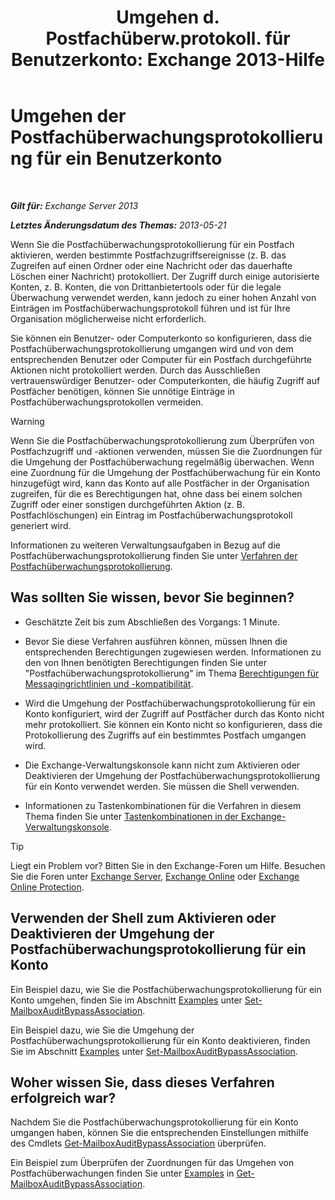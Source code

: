 ﻿---
title: 'Umgehen d. Postfachüberw.protokoll. für Benutzerkonto: Exchange 2013-Hilfe'
TOCTitle: Umgehen der Postfachüberwachungsprotokollierung für ein Benutzerkonto
ms:assetid: 98a87071-fe31-4b67-beb8-a73799e54df2
ms:mtpsurl: https://technet.microsoft.com/de-de/library/Ff461934(v=EXCHG.150)
ms:contentKeyID: 50476293
ms.date: 04/24/2018
mtps_version: v=EXCHG.150
ms.translationtype: HT
---

# Umgehen der Postfachüberwachungsprotokollierung für ein Benutzerkonto

 

_**Gilt für:** Exchange Server 2013_

_**Letztes Änderungsdatum des Themas:** 2013-05-21_

Wenn Sie die Postfachüberwachungsprotokollierung für ein Postfach aktivieren, werden bestimmte Postfachzugriffsereignisse (z. B. das Zugreifen auf einen Ordner oder eine Nachricht oder das dauerhafte Löschen einer Nachricht) protokolliert. Der Zugriff durch einige autorisierte Konten, z. B. Konten, die von Drittanbietertools oder für die legale Überwachung verwendet werden, kann jedoch zu einer hohen Anzahl von Einträgen im Postfachüberwachungsprotokoll führen und ist für Ihre Organisation möglicherweise nicht erforderlich.

Sie können ein Benutzer- oder Computerkonto so konfigurieren, dass die Postfachüberwachungsprotokollierung umgangen wird und von dem entsprechenden Benutzer oder Computer für ein Postfach durchgeführte Aktionen nicht protokolliert werden. Durch das Ausschließen vertrauenswürdiger Benutzer- oder Computerkonten, die häufig Zugriff auf Postfächer benötigen, können Sie unnötige Einträge in Postfachüberwachungsprotokollen vermeiden.


> [!WARNING]
> Wenn Sie die Postfachüberwachungsprotokollierung zum Überprüfen von Postfachzugriff und -aktionen verwenden, müssen Sie die Zuordnungen für die Umgehung der Postfachüberwachung regelmäßig überwachen. Wenn eine Zuordnung für die Umgehung der Postfachüberwachung für ein Konto hinzugefügt wird, kann das Konto auf alle Postfächer in der Organisation zugreifen, für die es Berechtigungen hat, ohne dass bei einem solchen Zugriff oder einer sonstigen durchgeführten Aktion (z.&nbsp;B. Postfachlöschungen) ein Eintrag im Postfachüberwachungsprotokoll generiert wird.



Informationen zu weiteren Verwaltungsaufgaben in Bezug auf die Postfachüberwachungsprotokollierung finden Sie unter [Verfahren der Postfachüberwachungsprotokollierung](mailbox-audit-logging-procedures-exchange-2013-help.md).

## Was sollten Sie wissen, bevor Sie beginnen?

  - Geschätzte Zeit bis zum Abschließen des Vorgangs: 1 Minute.

  - Bevor Sie diese Verfahren ausführen können, müssen Ihnen die entsprechenden Berechtigungen zugewiesen werden. Informationen zu den von Ihnen benötigten Berechtigungen finden Sie unter "Postfachüberwachungsprotokollierung" im Thema [Berechtigungen für Messagingrichtlinien und -kompatibilität](messaging-policy-and-compliance-permissions-exchange-2013-help.md).

  - Wird die Umgehung der Postfachüberwachungsprotokollierung für ein Konto konfiguriert, wird der Zugriff auf Postfächer durch das Konto nicht mehr protokolliert. Sie können ein Konto nicht so konfigurieren, dass die Protokollierung des Zugriffs auf ein bestimmtes Postfach umgangen wird.

  - Die Exchange-Verwaltungskonsole kann nicht zum Aktivieren oder Deaktivieren der Umgehung der Postfachüberwachungsprotokollierung für ein Konto verwendet werden. Sie müssen die Shell verwenden.

  - Informationen zu Tastenkombinationen für die Verfahren in diesem Thema finden Sie unter [Tastenkombinationen in der Exchange-Verwaltungskonsole](keyboard-shortcuts-in-the-exchange-admin-center-exchange-online-protection-help.md).


> [!TIP]
> Liegt ein Problem vor? Bitten Sie in den Exchange-Foren um Hilfe. Besuchen Sie die Foren unter <A href="https://go.microsoft.com/fwlink/p/?linkid=60612">Exchange Server</A>, <A href="https://go.microsoft.com/fwlink/p/?linkid=267542">Exchange Online</A> oder <A href="https://go.microsoft.com/fwlink/p/?linkid=285351">Exchange Online Protection</A>.



## Verwenden der Shell zum Aktivieren oder Deaktivieren der Umgehung der Postfachüberwachungsprotokollierung für ein Konto

Ein Beispiel dazu, wie Sie die Postfachüberwachungsprotokollierung für ein Konto umgehen, finden Sie im Abschnitt [Examples](https://technet.microsoft.com/de-de/ff696758\(exchg.150\)#examples) unter [Set-MailboxAuditBypassAssociation](https://technet.microsoft.com/de-de/library/ff696758\(v=exchg.150\)).

Ein Beispiel dazu, wie Sie die Umgehung der Postfachüberwachungsprotokollierung für ein Konto deaktivieren, finden Sie im Abschnitt [Examples](https://technet.microsoft.com/de-de/ff696758\(exchg.150\)#examples) unter [Set-MailboxAuditBypassAssociation](https://technet.microsoft.com/de-de/library/ff696758\(v=exchg.150\)).

## Woher wissen Sie, dass dieses Verfahren erfolgreich war?

Nachdem Sie die Postfachüberwachungsprotokollierung für ein Konto umgangen haben, können Sie die entsprechenden Einstellungen mithilfe des Cmdlets [Get-MailboxAuditBypassAssociation](https://technet.microsoft.com/de-de/library/ff696741\(v=exchg.150\)) überprüfen.

Ein Beispiel zum Überprüfen der Zuordnungen für das Umgehen von Postfachüberwachungen finden Sie unter [Examples](https://technet.microsoft.com/de-de/ff696741\(exchg.150\)#examples) in [Get-MailboxAuditBypassAssociation](https://technet.microsoft.com/de-de/library/ff696741\(v=exchg.150\)).

